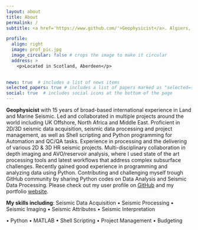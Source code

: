 ```yaml
---
layout: about
title: About
permalink: /
subtitle: <a href='https://www.github.com/'>Geophysicist</a>. Algiers, Algeria.

profile:
  align: right
  image: prof_pic.jpg
  image_circular: false # crops the image to make it circular
  address: >
    <p>Located in Scotland, Aberdeen</p>

  
news: true  # includes a list of news items
selected_papers: true # includes a list of papers marked as "selected={true}"
social: true  # includes social icons at the bottom of the page
---
```




__Geophysicist__ with 15 years of broad-based international experience in Land and Marine Seismic. Led and collaborated in multiple projects around the world including UK Offshore, North Africa and Middle East. Proficient in 2D/3D seismic data acquisition, seismic data processing and project management, as well as Shell scripting and Python programming for Automation and QC/QA tasks.
Experience in processing and the delivering of various 2D & 3D HR seismic projects. Multi-disciplinary collaboration in depth imaging and AVO/reservoir analysis, where I used state of the art processing tools and latest workflows that address complex subsurface challenges. Recently gained good experience in programming and analyzing data using Python. Contributing and challenging myself trough GitHub community by sharing Python codes on Data Analysis and Seismic Data Processing. Please check out my user profile on [GitHub](https://github.com/hadi-tim) and my portfolio [website](https://github.com/hadi-tim?tab=repositories).

__My skills including__:
Seismic Data Acquisition • Seismic Processing • Seismic Imaging • Seismic Attributes • Seismic Interpretation 

• Python • MATLAB • Shell Scripting • Project Management • Budgeting
